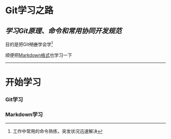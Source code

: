 Git学习之路
================
_学习Git原理、命令和常用协同开发规范_
-----------------------------------
目的是把Git~~彻底~~学会学[^明白] 

[^明白]:  工作中常用的命令熟练，突发状况迅速解决

顺便把<ins>Markdown格式</ins>也学习一下

*  *  *  

# **开始学习**

### Git学习


### Markdown学习

